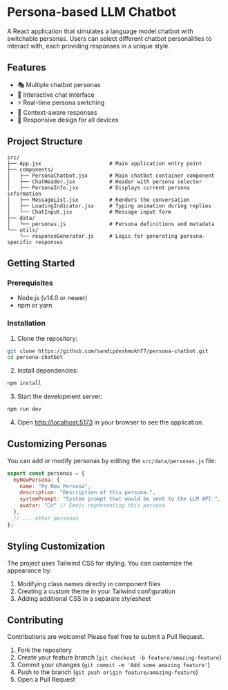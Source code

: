 # Persona-based LLM Chatbot

A React application that simulates a language model chatbot with switchable personas. Users can select different chatbot personalities to interact with, each providing responses in a unique style.



## Features

- 🎭 Multiple chatbot personas
- 💬 Interactive chat interface
- ⚡ Real-time persona switching
- 📝 Context-aware responses
- 📱 Responsive design for all devices

## Project Structure

```
src/
├── App.jsx                      # Main application entry point
├── components/
│   ├── PersonaChatbot.jsx       # Main chatbot container component
│   ├── ChatHeader.jsx           # Header with persona selector
│   ├── PersonaInfo.jsx          # Displays current persona information
│   ├── MessageList.jsx          # Renders the conversation
│   ├── LoadingIndicator.jsx     # Typing animation during replies
│   └── ChatInput.jsx            # Message input form
├── data/
│   └── personas.js              # Persona definitions and metadata
└── utils/
    └── responseGenerator.js     # Logic for generating persona-specific responses
```

## Getting Started

### Prerequisites

- Node.js (v14.0 or newer)
- npm or yarn

### Installation

1. Clone the repository:
```bash
git clone https://github.com/sandipdeshmukh77/persona-chatbot.git
cd persona-chatbot
```

2. Install dependencies:
```bash
npm install
```

3. Start the development server:
```bash
npm run dev
```

4. Open [http://localhost:5173](http://localhost:5173) in your browser to see the application.

## Customizing Personas

You can add or modify personas by editing the `src/data/personas.js` file:

```javascript
export const personas = {
  myNewPersona: {
    name: "My New Persona",
    description: "Description of this persona.",
    systemPrompt: "System prompt that would be sent to the LLM API.",
    avatar: "🧙‍♂️" // Emoji representing this persona
  },
  // ... other personas
};
```


## Styling Customization

The project uses Tailwind CSS for styling. You can customize the appearance by:

1. Modifying class names directly in component files
2. Creating a custom theme in your Tailwind configuration
3. Adding additional CSS in a separate stylesheet

## Contributing

Contributions are welcome! Please feel free to submit a Pull Request.

1. Fork the repository
2. Create your feature branch (`git checkout -b feature/amazing-feature`)
3. Commit your changes (`git commit -m 'Add some amazing feature'`)
4. Push to the branch (`git push origin feature/amazing-feature`)
5. Open a Pull Request



